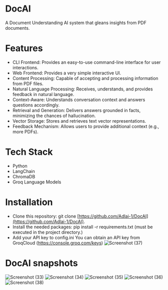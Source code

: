 # DocAI
A Document Understanding AI system that gleans insights from PDF documents.

# Features
* CLI Frontend: Provides an easy-to-use command-line interface for user interactions.
* Web Frontend: Provides a very simple interactive UI.
* Content Processing: Capable of accepting and processing information from PDF files.
* Natural Language Processing: Receives, understands, and provides feedback in natural language.
* Context-Aware: Understands conversation context and answers questions accordingly.
* Retrieval and Generation: Delivers answers grounded in facts, minimizing the chances of hallucination.
* Vector Storage: Stores and retrieves text vector representations.
* Feedback Mechanism: Allows users to provide additional context (e.g., more PDFs).

# Tech Stack
* Python
* LangChain
* ChromaDB
* Groq Language Models

# Installation
* Clone this repository: git clone [https://github.com/Adlai-1/DocAI](https://github.com/Adlai-1/DocAI).
* Install the needed packages: pip install -r requirements.txt (must be executed in the project directory.)
* Add your API key to config.ini You can obtain an API key from GroqCloud (https://console.groq.com/keys)
![Screenshot (37)](https://github.com/user-attachments/assets/ef91cd04-33af-4faa-83af-3702ef7711e8)


# DocAI snapshots
![Screenshot (33)](https://github.com/user-attachments/assets/1cf25d1c-4aaa-4a4e-b1b4-64a3a199edec)
![Screenshot (34)](https://github.com/user-attachments/assets/fd6f83b1-6b31-468c-b6ad-d9561e753760)
![Screenshot (35)](https://github.com/user-attachments/assets/0564902b-c716-412b-a837-4dee1390fb23)
![Screenshot (36)](https://github.com/user-attachments/assets/f8180618-27a1-4f00-97bc-bcc10f1aa6ca)
![Screenshot (38)](https://github.com/user-attachments/assets/d43cd191-3dda-4a62-903e-947c9c2c13ea)
